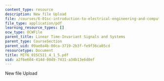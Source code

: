 ```yaml
---
content_type: resource
description: New file Upload
file: /courses/6-01sc-introduction-to-electrical-engineering-and-computer-science-i-spring-2011/a2f6e604414d08d97431a34b13e6d8ef_MIT6_01SCS11_4_1_5.pdf
file_type: application/pdf
learning_resource_types: []
ocw_type: OCWFile
parent_title: Linear Time-Invariant Signals and Systems
parent_type: CourseSection
parent_uid: 09ae0a4b-00ca-3719-2b3f-fe9f36ca05cd
resourcetype: Document
title: MIT6_01SCS11_4_1_5.pdf
uid: a2f6e604-414d-08d9-7431-a34b13e6d8ef
---
```

New file Upload

